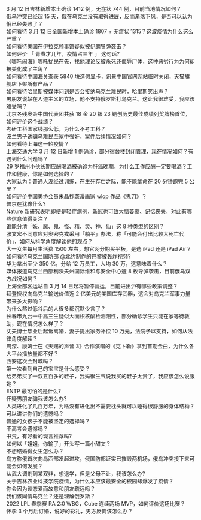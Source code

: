 3 月 12 日吉林新增本土确诊 1412 例，无症状 744 例，目前当地情况如何？  
俄乌冲突已经超 15 天，俄在乌克兰没有取得进展，反而渐落下风，是否可以认为俄已经失败了？  
如何看待 3 月 12 日全国新增本土确诊 1807 + 无症状 1315？这波疫情为什么这么严重？  
如何看待美国在伊拉克领事馆疑似被伊朗导弹袭击？  
如何评价 「 青春才几年，疫情占三年 」 这句话?  
《哪吒闹海》哪吒扰民在先，找他理论反被杀死还侮辱尸体，这种恶劣行为为何却被美化成了主角？  
如何看待中国海关查获 5840 块造假显卡，讯景中国官网网站临时关闭，天猫旗舰店下架所有产品？  
如何看待哈里斯被媒体问到是否会接纳乌克兰难民时，哈里斯笑出声？  
男朋友说站在人道主义的立场，他不支持俄罗斯打乌克兰。这让我很难受，我应该难受吗？  
北京冬残奥会中国代表团共获 18 金 20 银 23 铜创历史最佳成绩列奖牌榜首位，如何评价这个战绩？  
考研工科国家线那么低，为什么不考工科？  
波兰男子诱骗乌难民至家中强奸，案件后续情况如何？  
如何看待上海这一轮疫情？  
上海交通大学 3 月 12 日新增 1 例确诊，部分宿舍楼封闭管理，现在情况如何？有遇到什么问题吗？  
29 岁福州小伙长期应酬喝酒被确诊为肝癌晚期，为什么工作应酬一定要喝酒？工作和健康，你是如何选择的？  
大家认为：普通人没经过训练，在生死存亡之际，能不能拿命在 20 分钟跑完 5 公里？  
如何评价中国美协会员朱晶抄袭漫画家 wlop 作品《鬼刀》？  
普京在犹豫什么?  
Nature 新研究表明即便是轻症病例，新冠也可致大脑萎缩、记忆丧失，对此有哪些信息值得关注？  
谁能分清「妖、魔、鬼、怪、精、灵、神、仙」这 8 种类型的区别？  
张文宏不同意应对奥密克戎采用「躺平」办法，称「可能会付出比较大死亡代价」，如何从科学角度解读他的观点？  
大一女生每月生活费 1500 左右，想官网分期买平板，是选 iPad 还是 iPad Air？  
如何看待乌克兰国防部 @北约制作的巴黎被轰炸视频?  
华为拿出至少 350 亿，分给 12 万员工，人均 30 万，这意味着什么？  
媒体报道乌克兰西部利沃夫州国际维和与安全中心遭 8 枚导弹袭击，目前俄乌双方战况如何？  
上海全部客运站自 3 月 14 日起将暂停营运，目前进出沪有哪些政策调整？  
拜登授权向乌克兰输送价值近 2 亿美元的美国库存武器，这会对乌克兰军事力量带来多大影响？  
为什么熬过低谷后的人很多都沉默少言了？  
长春市九台一中高三生疑似大面积核酸检测阳性，部分确诊学生只能在家等待救助，现在情况怎么样了？  
丈夫博士毕业后起诉离婚，妻子提出家务补偿 10 万元，法院予以支持，如何从法律角度解读？  
周深、康姆士在《天赐的声音 3》合作演唱的《克卜勒》拿到首期金曲，为什么各大平台播放量都不好？  
西安这次会封城吗？  
第一次看到自己的宝宝是什么感受？  
给弟弟买了一双五百多的鞋子，我妈很生气说我买的鞋子太贵了，我应该怎么说服她？  
ENTP 最可怕的是什么?  
怀疑男朋友骗我该怎么办?  
人类进化了几百万年，为啥没有进化出不需要枕头就可以睡得很舒服的身体结构？  
可以讲讲你们的遗憾吗？  
普通的女孩子不能被坚定的选择吗？  
不高考会遗憾吗？  
书荒，有好看的现言推荐吗?  
如何以「姐姐，你输了」开头写一篇小甜文？  
不想结婚得女生怎么办？  
乌方称俄首次向乌西部发起进攻，俄国防部证实已摧毁两机场，俄乌冲突接下来可能会如何发展？  
从武大调剂到某双非，想退学，但是父母不让，我该怎么办?  
关于吉林农业科技学院疫情，为什么本应该最安全的校园却爆发了疫情？  
你会因为谈恋爱而故意和朋友疏远吗？  
我们该同情乌克兰？还是理解俄罗斯？  
2022 LPL 春季赛 RA 2:0 WBG，Cube 连续两场 MVP，如何评价这场比赛？  
怀孕 3 个月后订婚，说好的彩礼，男方反悔该怎么办？  
